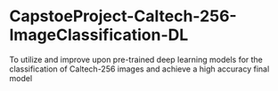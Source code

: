 # CapstoeProject-Caltech-256-ImageClassification-DL
To utilize and improve upon pre-trained deep learning models for the classification of Caltech-256 images and achieve a high accuracy final model
